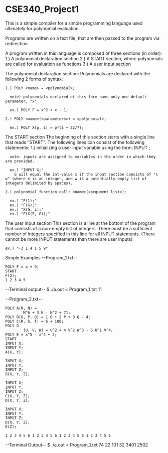# CSE340_Project1
This is a simple compiler for a simple programming language used ultimately for polynomial evaluation. 

Programs are written on a text file, that are then passed to the program via redirection.

A program written in this language is composed of three sections (in order):
  1.) A polynomial declaration section
  2.) A START section, where polynomials are called for evaluation as functions
  3.) A user input section

The polynomial declaration section:
  Polynomials are declared with the following 2 forms of syntax:

    1.) POLY <name> = <polynomial>;
      
      note) polynomials declared of this form have only one default parameter, "x"
      
      ex.) POLY F = x^2 + x - 1;
      
    2.) POLY <name>(<parameters>) = <polynomial>;
    
      ex.) POLY X(p, i) = p*(i + 22/7);
      
The START section
  The beginning of this section starts with a single line that reads "START".
  The following lines can consist of the following statements:
    1.) initializing a user input variable using the form: INPUT <variable name>;
    
      note: inputs are assigned to variables in the order in which they are provided.
      
      ex.) "INPUT G;"
        G will equal the int-value x if the input section consists of "x w" (where x is an integer, and w is a potentially empty list of integers delimited by spaces).
      
    2.) polynomial function call: <name>(<argument list>);
    
      ex.) "F(1);"
      ex.) "F(G);"
      ex.) "X(G, i);"
      ex.) "F(X(5, G));"
  
The user input section
  This section is a line at the bottom of the program that consists of a non-empty list of integers.
  There must be a sufficient number of integers specified in this line for all INPUT statements.
  (There cannot be more INPUT statements than there are user inputs)
  
    ex.) "-3 1 4 1 5 9"

Simple Examples
--Program_1.txt--

    POLY F = x + 9;
    START
    F(2);
    1 2 3 4 5

--Terminal output--
    $ ./a.out < Program_1.txt
    11
  
--Program_2.txt--
  
    POLY A(M, N) =
            M^6 + 3 N - N^2 + 71;
    POLY B(O, P, Q) = 1 O + 2 P + 3 Q - 4;
    POLY C(R, S, T) = S + 100;
    POLY D
            (U, V, W) = U^2 + 4 V^2 W^3 - 6 U^1 V^4;
    POLY E = x^5 - x^4 + 2;
    START
    INPUT X;
    INPUT Y;
    A(X, Y);

    INPUT X;
    INPUT Y;
    INPUT Z;
    B(X, Y, Z);

    INPUT X;
    INPUT Y;
    INPUT Z;
    C(X, Y, Z);
    D(X, Y, Z);

    INPUT X;
    INPUT Y;
    INPUT Z;
    D(X, Y, Z);
    E(Z);

    1 2 3 4 5 6 1 2 3 4 5 6 1 2 3 4 5 6 1 2 3 4 5 6

--Terminal Output--
    $ ./a.out < Program_1.txt
    74
    22
    101
    32
    3401
    2502
